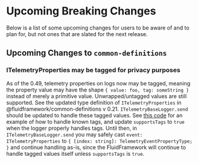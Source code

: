 # Upcoming Breaking Changes

Below is a list of some upcoming changes for users to be aware of and to plan for, but not ones that are slated for the next release.
## Upcoming Changes to `common-definitions`

### ITelemetryProperties may be tagged for privacy purposes
As of the 0.49, telemetry properties on logs now may be tagged, meaning the property value may have the shape
`{ value: foo, tag: someString }` instead of merely a primitive value. Unwrapped/untagged values are still supported.
See the updated type definition of `ITelemetryProperties` in @fluidframework/common-definitions v 0.21.
`ITelemetryBaseLogger.send` should be updated to handle these tagged values.
See [this code](https://github.com/microsoft/FluidFramework/blob/main/packages/utils/telemetry-utils/src/logger.ts#L79-L107)
for an example of how to handle known tags, and update `supportsTags` to `true` when the logger properly handles tags.
Until then, in `ITelemetryBaseLogger.send` you may safely cast `event: ITelemetryProperties` to
`{ [index: string]: TelemetryEventPropertyType; }` and continue handling as-is,
since the FluidFramework will continue to handle tagged values itself unless `supportsTags` is `true`.
